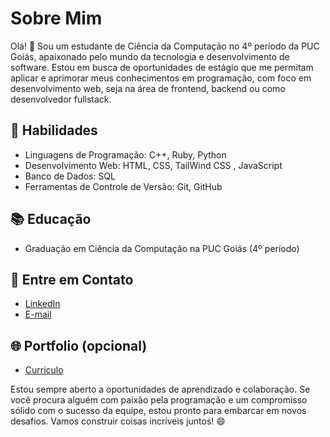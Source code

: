 # Sobre Mim

Olá! 👋 Sou um estudante de Ciência da Computação no 4º período da PUC Goiás, apaixonado pelo mundo da tecnologia e desenvolvimento de software. Estou em busca de oportunidades de estágio que me permitam aplicar e aprimorar meus conhecimentos em programação, com foco em desenvolvimento web, seja na área de frontend, backend ou como desenvolvedor fullstack.

## 🚀 Habilidades

- Linguagens de Programação: C++, Ruby, Python
- Desenvolvimento Web: HTML, CSS, TailWind CSS , JavaScript
- Banco de Dados: SQL
- Ferramentas de Controle de Versão: Git, GitHub

## 📚 Educação

- Graduação em Ciência da Computação na PUC Goiás (4º período)

## 📧 Entre em Contato

- [LinkedIn](https://www.linkedin.com/in/gustahsr)
- [E-mail](gustavohsr.pro@gmail.com)

## 🌐 Portfolio (opcional)

- [Curriculo](gustahsr.github.io)

Estou sempre aberto a oportunidades de aprendizado e colaboração. Se você procura alguém com paixão pela programação e um compromisso sólido com o sucesso da equipe, estou pronto para embarcar em novos desafios. Vamos construir coisas incríveis juntos! 😄
